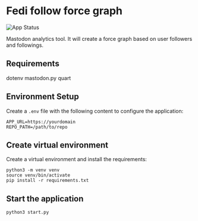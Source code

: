 # Fedi follow force graph

![App Status](https://img.shields.io/endpoint?url=https://fffg.scobiform.com/health)

Mastodon analytics tool. It will create a force graph based on user followers and followings. 

## Requirements
dotenv
mastodon.py
quart

## Environment Setup

Create a `.env` file with the following content to configure the application:

```plaintext
APP_URL=https://yourdomain
REPO_PATH=/path/to/repo
```

## Create virtual environment

Create a virtual environment and install the requirements:

```
python3 -m venv venv
source venv/bin/activate
pip install -r requirements.txt
``` 

## Start the application

```
python3 start.py
```

